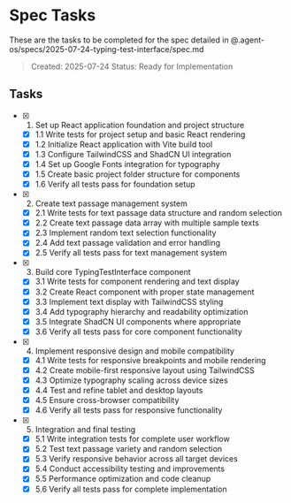 # Spec Tasks

These are the tasks to be completed for the spec detailed in @.agent-os/specs/2025-07-24-typing-test-interface/spec.md

> Created: 2025-07-24
> Status: Ready for Implementation

## Tasks

- [x] 1. Set up React application foundation and project structure
  - [x] 1.1 Write tests for project setup and basic React rendering
  - [x] 1.2 Initialize React application with Vite build tool
  - [x] 1.3 Configure TailwindCSS and ShadCN UI integration
  - [x] 1.4 Set up Google Fonts integration for typography
  - [x] 1.5 Create basic project folder structure for components
  - [x] 1.6 Verify all tests pass for foundation setup

- [x] 2. Create text passage management system
  - [x] 2.1 Write tests for text passage data structure and random selection
  - [x] 2.2 Create text passage data array with multiple sample texts
  - [x] 2.3 Implement random text selection functionality
  - [x] 2.4 Add text passage validation and error handling
  - [x] 2.5 Verify all tests pass for text management system

- [x] 3. Build core TypingTestInterface component
  - [x] 3.1 Write tests for component rendering and text display
  - [x] 3.2 Create React component with proper state management
  - [x] 3.3 Implement text display with TailwindCSS styling
  - [x] 3.4 Add typography hierarchy and readability optimization
  - [x] 3.5 Integrate ShadCN UI components where appropriate
  - [x] 3.6 Verify all tests pass for core component functionality

- [x] 4. Implement responsive design and mobile compatibility
  - [x] 4.1 Write tests for responsive breakpoints and mobile rendering
  - [x] 4.2 Create mobile-first responsive layout using TailwindCSS
  - [x] 4.3 Optimize typography scaling across device sizes
  - [x] 4.4 Test and refine tablet and desktop layouts
  - [x] 4.5 Ensure cross-browser compatibility
  - [x] 4.6 Verify all tests pass for responsive functionality

- [x] 5. Integration and final testing
  - [x] 5.1 Write integration tests for complete user workflow
  - [x] 5.2 Test text passage variety and random selection
  - [x] 5.3 Verify responsive behavior across all target devices
  - [x] 5.4 Conduct accessibility testing and improvements
  - [x] 5.5 Performance optimization and code cleanup
  - [x] 5.6 Verify all tests pass for complete implementation